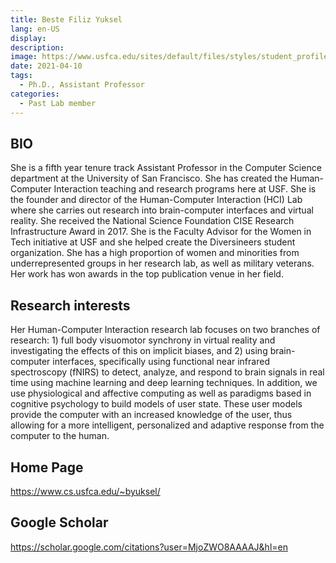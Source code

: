 ```yaml
---
title: Beste Filiz Yuksel
lang: en-US
display: 
description: 
image: https://www.usfca.edu/sites/default/files/styles/student_profile_980x550/public/images/headshots/yuksel-beste-02.jpg?itok=0Hk140KK
date: 2021-04-10
tags:
  - Ph.D., Assistant Professor
categories:
  - Past Lab member
--- 
```


## BIO
She is a fifth year tenure track Assistant Professor in the Computer Science department at the University of San Francisco. She has created the Human-Computer Interaction teaching and research programs here at USF. She is the founder and director of the Human-Computer Interaction (HCI) Lab where she carries out research into brain-computer interfaces and virtual reality. She received the National Science Foundation CISE Research Infrastructure Award in 2017. She is the Faculty Advisor for the Women in Tech initiative at USF and she helped create the Diversineers student organization. She has a high proportion of women and minorities from underrepresented groups in her research lab, as well as military veterans. Her work has won awards in the top publication venue in her field.


## Research interests
Her Human-Computer Interaction research lab focuses on two branches of research: 1) full body visuomotor synchrony in virtual reality and investigating the effects of this on implicit biases, and 2) using brain-computer interfaces, specifically using functional near infrared spectroscopy (fNIRS) to detect, analyze, and respond to brain signals in real time using machine learning and deep learning techniques. In addition, we use physiological and affective computing as well as paradigms based in cognitive psychology to build models of user state. These user models provide the computer with an increased knowledge of the user, thus allowing for a more intelligent, personalized and adaptive response from the computer to the human.

## Home Page
https://www.cs.usfca.edu/~byuksel/

## Google Scholar
https://scholar.google.com/citations?user=MjoZWO8AAAAJ&hl=en
